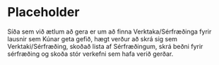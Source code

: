 # Placeholder

Síða sem við ætlum að gera er um að finna Verktaka/Sérfræðinga fyrir lausnir sem Kúnar geta gefið, hægt verður að skrá sig sem Verktaki/Sérfræðing, skoðað lista af Sérfræðingum, skrá beðni fyrir sérfræðing og skoða stór verkefni sem hafa verið gerðar.
